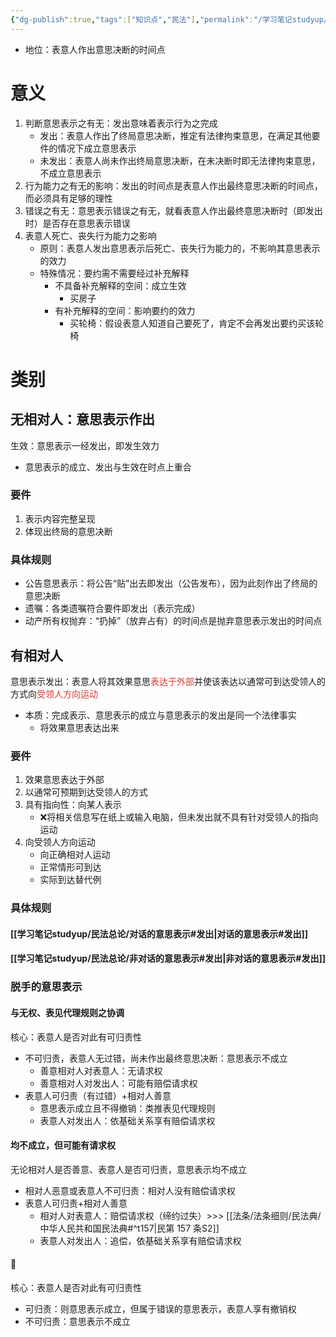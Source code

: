 ```yaml
---
{"dg-publish":true,"tags":["知识点","民法"],"permalink":"/学习笔记studyup/民法总论/意思表示发出/","dgPassFrontmatter":true,"created":"2024-11-17T13:34:53.421+08:00","updated":"2024-11-17T14:55:11.336+08:00"}
---
```


- 地位：表意人作出意思决断的时间点
# 意义
1. 判断意思表示之有无：发出意味着表示行为之完成
	- 发出：表意人作出了终局意思决断，推定有法律拘束意思，在满足其他要件的情况下成立意思表示
	- 未发出：表意人尚未作出终局意思决断，在未决断时即无法律拘束意思，不成立意思表示
2. 行为能力之有无的影响：发出的时间点是表意人作出最终意思决断的时间点，而必须具有足够的理性
3. 错误之有无：意思表示错误之有无，就看表意人作出最终意思决断时（即发出时）是否存在意思表示错误
4. 表意人死亡、丧失行为能力之影响
	- 原则：表意人发出意思表示后死亡、丧失行为能力的，不影响其意思表示的效力
	- 特殊情况：要约需不需要经过补充解释
		- 不具备补充解释的空间：成立生效
			- 买房子
		- 有补充解释的空间：影响要约的效力
			- 买轮椅：假设表意人知道自己要死了，肯定不会再发出要约买该轮椅
# 类别
## 无相对人：意思表示作出
生效：意思表示一经发出，即发生效力
- 意思表示的成立、发出与生效在时点上重合
### 要件
1. 表示内容完整呈现
2. 体现出终局的意思决断
### 具体规则
- 公告意思表示：将公告“贴”出去即发出（公告发布），因为此刻作出了终局的意思决断
- 遗嘱：各类遗嘱符合要件即发出（表示完成）
- 动产所有权抛弃：“扔掉”（放弃占有）的时间点是抛弃意思表示发出的时间点
## 有相对人
意思表示发出：表意人将其效果意思<font color="#d83931">表达于外部</font>并使该表达以通常可到达受领人的方式向<font color="#d83931">受领人方向运动</font>
- 本质：完成表示、意思表示的成立与意思表示的发出是同一个法律事实
	- 将效果意思表达出来
### 要件
1. 效果意思表达于外部
2. 以通常可预期到达受领人的方式
3. 具有指向性：向某人表示
	- ❌将相关信息写在纸上或输入电脑，但未发出就不具有针对受领人的指向运动
4. 向受领人方向运动
	- 向正确相对人运动
	- 正常情形可到达
	- 实际到达替代例
### 具体规则
#### [[学习笔记studyup/民法总论/对话的意思表示#发出\|对话的意思表示#发出]]
#### [[学习笔记studyup/民法总论/非对话的意思表示#发出\|非对话的意思表示#发出]]
### 脱手的意思表示
#### 与无权、表见代理规则之协调
核心：表意人是否对此有可归责性
- 不可归责，表意人无过错，尚未作出最终意思决断：意思表示不成立
	- 善意相对人对表意人：无请求权
	- 善意相对人对发出人：可能有赔偿请求权
- 表意人可归责（有过错）+相对人善意
	- 意思表示成立且不得撤销：类推表见代理规则
	- 表意人对发出人：依基础关系享有赔偿请求权
#### 均不成立，但可能有请求权
无论相对人是否善意、表意人是否可归责，意思表示均不成立
- 相对人恶意或表意人不可归责：相对人没有赔偿请求权
- 表意人可归责+相对人善意
	- 相对人对表意人：赔偿请求权（缔约过失）>>> [[法条/法条细则/民法典/中华人民共和国民法典#^t157\|民第 157 条S2]]
	- 表意人对发出人：追偿，依基础关系享有赔偿请求权
#### 🐨
核心：表意人是否对此有可归责性
- 可归责：则意思表示成立，但属于错误的意思表示，表意人享有撤销权
- 不可归责：意思表示不成立